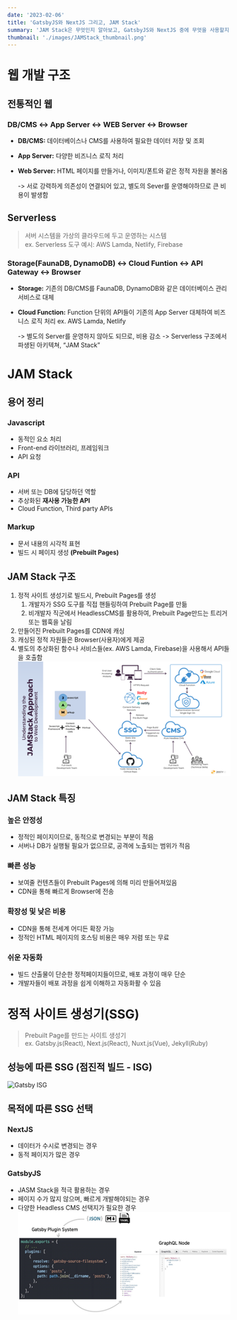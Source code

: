 ```yaml
---
date: '2023-02-06'
title: 'GatsbyJS와 NextJS 그리고, JAM Stack'
summary: 'JAM Stack은 무엇인지 알아보고, GatsbyJS와 NextJS 중에 무엇을 사용할지 탐구해보자.'
thumbnail: './images/JAMStack_thumbnail.png'
---
```


# 웹 개발 구조

## 전통적인 웹

### DB/CMS ↔ App Server ↔ WEB Server ↔ Browser

- **DB/CMS:** 데이터베이스나 CMS를 사용하여 필요한 데이터 저장 및 조회
- **App Server:** 다양한 비즈니스 로직 처리
- **Web Server:** HTML 페이지를 만들거나, 이미지/폰트와 같은 정적 자원을 불러옴

  -> 서로 강력하게 의존성이 연결되어 있고, 별도의 Sever를 운영해야하므로 큰 비용이 발생함

## Serverless
> 서버 시스템을 가상의 클라우드에 두고 운영하는 시스템 <br/>
> ex. Serverless 도구 예시: AWS Lamda, Netlify, Firebase

### Storage(FaunaDB, DynamoDB) ↔ Cloud Funtion ↔ API Gateway ↔ Browser

- **Storage:** 기존의 DB/CMS를 FaunaDB, DynamoDB와 같은 데이터베이스 관리 서비스로 대체
- **Cloud Function:** Function 단위의 API들이 기존의 App Server 대체하여 비즈니스 로직 처리  ex. AWS Lamda, Netlify

  -> 별도의 Server를 운영하지 않아도 되므로, 비용 감소
  -> Serverless 구조에서 파생된 아키텍쳐, “JAM Stack”


# JAM Stack

## 용어 정리

### Javascript

- 동적인 요소 처리
- Front-end 라이브러리, 프레임워크
- API 요청

### API

- 서버 또는 DB에 담당하던 역할
- 추상화된 **재사용 가능한 API**
- Cloud Function, Third party APIs

### Markup

- 문서 내용의 시각적 표현
- 빌드 시 페이지 생성 **(Prebuilt Pages)**

## JAM Stack 구조

1. 정적 사이트 생성기로 빌드시, Prebuilt Pages를 생성
    1. 개발자가 SSG 도구를 직접 핸들링하여 Prebuilt Page를 만듦
    2. 비개발자 직군에서 HeadlessCMS를 활용하여, Prebuilt Page만드는 트리거 또는 웹훅을 날림
2. 만들어진 Prebuilt Pages를 CDN에 캐싱
3. 캐싱된  정적 자원들은 Browser(사용자)에게 제공
4. 별도의 추상화된 함수나 서비스들(ex. AWS Lamda, Firebase)을 사용해서 API들을 호출함
  ![JAM Stack 구조](./images/JAM_Stack_구조.webp)

## JAM Stack 특징

### 높은 안정성

- 정적인 페이지이므로, 동적으로 변경되는 부분이 적음
- 서버나 DB가 실행될 필요가 없으므로, 공격에 노출되는 범위가 적음

### 빠른 성능

- 보여줄 컨텐츠들이 Prebuilt Pages에 의해 미리 만들어져있음
- CDN을 통해 빠르게 Browser에 전송

### 확장성 및 낮은 비용

- CDN을 통해 전세계 어디든 확장 가능
- 정적인 HTML 페이지의 호스팅 비용은 매우 저렴 또는 무료

### 쉬운 자동화

- 빌드 산출물이 단순한 정적페이지들이므로, 배포 과정이 매우 단순
- 개발자들이 배포 과정을 쉽게 이해하고 자동화활 수 있음

# 정적 사이트 생성기(SSG)
> Prebuilt Page를 만드는 사이트 생성기 <br/>
> ex. Gatsby.js(React), Next.js(React), Nuxt.js(Vue), Jekyll(Ruby)


## 성능에 따른 SSG (점진적 빌드 - ISG)
![Gatsby ISG](./images/Gatsby_ISG.png)

## 목적에 따른 SSG 선택

### NextJS

- 데이터가 수시로 변경되는 경우
- 동적 페이지가 많은 경우

### GatsbyJS

- JASM Stack을 적극 활용하는 경우
- 페이지 수가 많지 않으며, 빠르게 개발해야되는 경우
- 다양한 Headless CMS 선택지가 필요한 경우
  ![Gatsby 예시](./images/Gatsby_예시.png)

